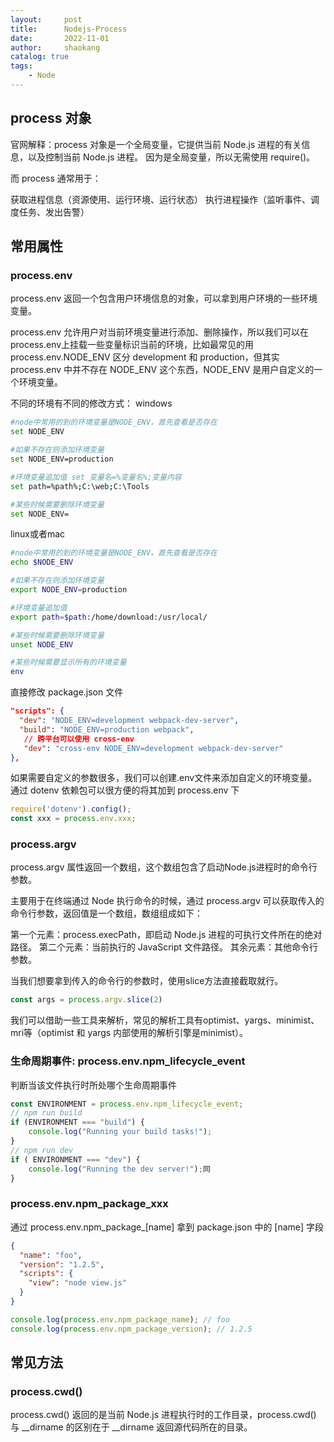 ```yaml
---
layout:     post
title:      Nodejs-Process
date:       2022-11-01
author:     shaokang
catalog: true
tags:
    - Node
---
```


## process 对象
官网解释：process 对象是一个全局变量，它提供当前 Node.js 进程的有关信息，以及控制当前 Node.js 进程。 因为是全局变量，所以无需使用 require()。

而 process 通常用于：

获取进程信息（资源使用、运行环境、运行状态）
执行进程操作（监听事件、调度任务、发出告警）

## 常用属性
### process.env
process.env 返回一个包含用户环境信息的对象，可以拿到用户环境的一些环境变量。

process.env 允许用户对当前环境变量进行添加、删除操作，所以我们可以在process.env上挂载一些变量标识当前的环境，比如最常见的用 process.env.NODE_ENV 区分 development 和 production，但其实process.env 中并不存在 NODE_ENV 这个东西，NODE_ENV 是用户自定义的一个环境变量。

不同的环境有不同的修改方式：
windows
```bash
#node中常用的到的环境变量是NODE_ENV，首先查看是否存在 
set NODE_ENV 

#如果不存在则添加环境变量 
set NODE_ENV=production 

#环境变量追加值 set 变量名=%变量名%;变量内容 
set path=%path%;C:\web;C:\Tools 

#某些时候需要删除环境变量 
set NODE_ENV=

```
linux或者mac
```bash
#node中常用的到的环境变量是NODE_ENV，首先查看是否存在
echo $NODE_ENV

#如果不存在则添加环境变量
export NODE_ENV=production

#环境变量追加值
export path=$path:/home/download:/usr/local/

#某些时候需要删除环境变量
unset NODE_ENV

#某些时候需要显示所有的环境变量
env
```

直接修改 package.json 文件
```json
"scripts": {
  "dev": "NODE_ENV=development webpack-dev-server",
  "build": "NODE_ENV=production webpack",
   // 跨平台可以使用 cross-env
   "dev": "cross-env NODE_ENV=development webpack-dev-server"
},
```

如果需要自定义的参数很多，我们可以创建.env文件来添加自定义的环境变量。
通过 dotenv 依赖包可以很方便的将其加到 process.env 下
```js
require('dotenv').config();
const xxx = process.env.xxx;
```

### process.argv
process.argv 属性返回一个数组，这个数组包含了启动Node.js进程时的命令行参数。

主要用于在终端通过 Node 执行命令的时候，通过 process.argv 可以获取传入的命令行参数，返回值是一个数组，数组组成如下：

第一个元素：process.execPath，即启动 Node.js 进程的可执行文件所在的绝对路径。
第二个元素：当前执行的 JavaScript 文件路径。
其余元素：其他命令行参数。


当我们想要拿到传入的命令行的参数时，使用slice方法直接截取就行。
```js
const args = process.argv.slice(2)
```

我们可以借助一些工具来解析，常见的解析工具有optimist、yargs、minimist、mri等（optimist 和 yargs 内部使用的解析引擎是minimist）。

### 生命周期事件: process.env.npm_lifecycle_event
判断当该文件执行时所处哪个生命周期事件
```js
const ENVIRONMENT = process.env.npm_lifecycle_event;
// npm run build
if (ENVIRONMENT === "build") {
    console.log("Running your build tasks!");
}
// npm run dev
if ( ENVIRONMENT === "dev") {
    console.log("Running the dev server!");同
}
```

### process.env.npm_package_xxx
通过 process.env.npm_package_[name] 拿到 package.json 中的 [name] 字段

```json
{
  "name": "foo",
  "version": "1.2.5",
  "scripts": {
    "view": "node view.js"
  }
}
```
```js
console.log(process.env.npm_package_name); // foo
console.log(process.env.npm_package_version); // 1.2.5
```

## 常见方法
### process.cwd()
process.cwd() 返回的是当前 Node.js 进程执行时的工作目录，process.cwd() 与 __dirname 的区别在于 __dirname 返回源代码所在的目录。